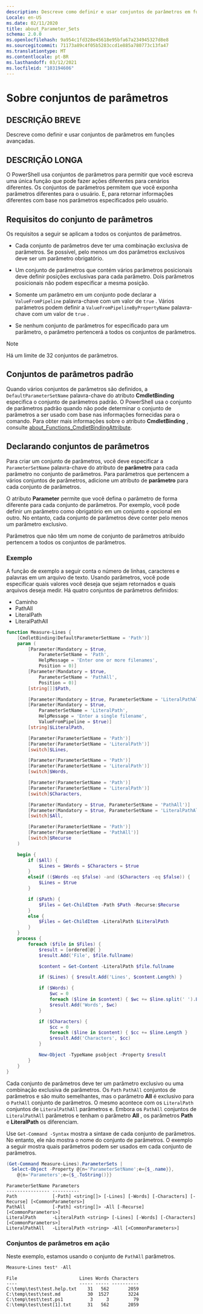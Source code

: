 ```yaml
---
description: Descreve como definir e usar conjuntos de parâmetros em funções avançadas.
Locale: en-US
ms.date: 02/11/2020
title: about_Parameter_Sets
schema: 2.0.0
ms.openlocfilehash: 9a954c1fd328e45618e95bfa67a234945327d8e8
ms.sourcegitcommit: 71173a89c4f05b5283ccd1e885a780773c13fa47
ms.translationtype: MT
ms.contentlocale: pt-BR
ms.lasthandoff: 03/12/2021
ms.locfileid: "103194606"
---
```

# <a name="about-parameter-sets"></a>Sobre conjuntos de parâmetros

## <a name="short-description"></a>DESCRIÇÃO BREVE
Descreve como definir e usar conjuntos de parâmetros em funções avançadas.

## <a name="long-description"></a>DESCRIÇÃO LONGA

O PowerShell usa conjuntos de parâmetros para permitir que você escreva uma única função que pode fazer ações diferentes para cenários diferentes. Os conjuntos de parâmetros permitem que você exponha parâmetros diferentes para o usuário. E, para retornar informações diferentes com base nos parâmetros especificados pelo usuário.

## <a name="parameter-set-requirements"></a>Requisitos do conjunto de parâmetros

Os requisitos a seguir se aplicam a todos os conjuntos de parâmetros.

- Cada conjunto de parâmetros deve ter uma combinação exclusiva de parâmetros. Se possível, pelo menos um dos parâmetros exclusivos deve ser um parâmetro obrigatório.

- Um conjunto de parâmetros que contém vários parâmetros posicionais deve definir posições exclusivas para cada parâmetro. Dois parâmetros posicionais não podem especificar a mesma posição.

- Somente um parâmetro em um conjunto pode declarar a `ValueFromPipeline` palavra-chave com um valor de `true` . Vários parâmetros podem definir a `ValueFromPipelineByPropertyName` palavra-chave com um valor de `true` .

- Se nenhum conjunto de parâmetros for especificado para um parâmetro, o parâmetro pertencerá a todos os conjuntos de parâmetros.

> [!NOTE]
> Há um limite de 32 conjuntos de parâmetros.

## <a name="default-parameter-sets"></a>Conjuntos de parâmetros padrão

Quando vários conjuntos de parâmetros são definidos, a `DefaultParameterSetName` palavra-chave do atributo **CmdletBinding** especifica o conjunto de parâmetros padrão.
O PowerShell usa o conjunto de parâmetros padrão quando não pode determinar o conjunto de parâmetros a ser usado com base nas informações fornecidas para o comando. Para obter mais informações sobre o atributo **CmdletBinding** , consulte [about_Functions_CmdletBindingAttribute](about_functions_cmdletbindingattribute.md).

## <a name="declaring-parameter-sets"></a>Declarando conjuntos de parâmetros

Para criar um conjunto de parâmetros, você deve especificar a `ParameterSetName` palavra-chave do atributo de **parâmetro** para cada parâmetro no conjunto de parâmetros. Para parâmetros que pertencem a vários conjuntos de parâmetros, adicione um atributo de **parâmetro** para cada conjunto de parâmetros.

O atributo **Parameter** permite que você defina o parâmetro de forma diferente para cada conjunto de parâmetros. Por exemplo, você pode definir um parâmetro como obrigatório em um conjunto e opcional em outro. No entanto, cada conjunto de parâmetros deve conter pelo menos um parâmetro exclusivo.

Parâmetros que não têm um nome de conjunto de parâmetros atribuído pertencem a todos os conjuntos de parâmetros.

### <a name="example"></a>Exemplo

A função de exemplo a seguir conta o número de linhas, caracteres e palavras em um arquivo de texto. Usando parâmetros, você pode especificar quais valores você deseja que sejam retornados e quais arquivos deseja medir. Há quatro conjuntos de parâmetros definidos:

- Caminho
- PathAll
- LiteralPath
- LiteralPathAll

```powershell
function Measure-Lines {
    [CmdletBinding(DefaultParameterSetName = 'Path')]
    param (
        [Parameter(Mandatory = $true,
            ParameterSetName = 'Path',
            HelpMessage = 'Enter one or more filenames',
            Position = 0)]
        [Parameter(Mandatory = $true,
            ParameterSetName = 'PathAll',
            Position = 0)]
        [string[]]$Path,

        [Parameter(Mandatory = $true, ParameterSetName = 'LiteralPathAll')]
        [Parameter(Mandatory = $true,
            ParameterSetName = 'LiteralPath',
            HelpMessage = 'Enter a single filename',
            ValueFromPipeline = $true)]
        [string]$LiteralPath,

        [Parameter(ParameterSetName = 'Path')]
        [Parameter(ParameterSetName = 'LiteralPath')]
        [switch]$Lines,

        [Parameter(ParameterSetName = 'Path')]
        [Parameter(ParameterSetName = 'LiteralPath')]
        [switch]$Words,

        [Parameter(ParameterSetName = 'Path')]
        [Parameter(ParameterSetName = 'LiteralPath')]
        [switch]$Characters,

        [Parameter(Mandatory = $true, ParameterSetName = 'PathAll')]
        [Parameter(Mandatory = $true, ParameterSetName = 'LiteralPathAll')]
        [switch]$All,

        [Parameter(ParameterSetName = 'Path')]
        [Parameter(ParameterSetName = 'PathAll')]
        [switch]$Recurse
    )

    begin {
        if ($All) {
            $Lines = $Words = $Characters = $true
        }
        elseif (($Words -eq $false) -and ($Characters -eq $false)) {
            $Lines = $true
        }

        if ($Path) {
            $Files = Get-ChildItem -Path $Path -Recurse:$Recurse
        }
        else {
            $Files = Get-ChildItem -LiteralPath $LiteralPath
        }
    }
    process {
        foreach ($file in $Files) {
            $result = [ordered]@{ }
            $result.Add('File', $file.fullname)

            $content = Get-Content -LiteralPath $file.fullname

            if ($Lines) { $result.Add('Lines', $content.Length) }

            if ($Words) {
                $wc = 0
                foreach ($line in $content) { $wc += $line.split(' ').Length }
                $result.Add('Words', $wc)
            }

            if ($Characters) {
                $cc = 0
                foreach ($line in $content) { $cc += $line.Length }
                $result.Add('Characters', $cc)
            }

            New-Object -TypeName psobject -Property $result
        }
    }
}
```

Cada conjunto de parâmetros deve ter um parâmetro exclusivo ou uma combinação exclusiva de parâmetros. Os `Path` `PathAll` conjuntos de parâmetros e são muito semelhantes, mas o parâmetro **All** é exclusivo para o `PathAll` conjunto de parâmetros. O mesmo acontece com os `LiteralPath` conjuntos de `LiteralPathAll` parâmetros e. Embora os `PathAll` conjuntos de `LiteralPathAll` parâmetros e tenham o parâmetro **All** , os parâmetros **Path** e **LiteralPath** os diferenciam.

Use `Get-Command -Syntax` mostra a sintaxe de cada conjunto de parâmetros. No entanto, ele não mostra o nome do conjunto de parâmetros. O exemplo a seguir mostra quais parâmetros podem ser usados em cada conjunto de parâmetros.

```powershell
(Get-Command Measure-Lines).ParameterSets |
  Select-Object -Property @{n='ParameterSetName';e={$_.name}},
    @{n='Parameters';e={$_.ToString()}}
```

```Output
ParameterSetName Parameters
---------------- ----------
Path             [-Path] <string[]> [-Lines] [-Words] [-Characters] [-Recurse] [<CommonParameters>]
PathAll          [-Path] <string[]> -All [-Recurse] [<CommonParameters>]
LiteralPath      -LiteralPath <string> [-Lines] [-Words] [-Characters] [<CommonParameters>]
LiteralPathAll   -LiteralPath <string> -All [<CommonParameters>]
```

### <a name="parameter-sets-in-action"></a>Conjuntos de parâmetros em ação

Neste exemplo, estamos usando o conjunto de `PathAll` parâmetros.

```powershell
Measure-Lines test* -All
```

```Output
File                       Lines Words Characters
----                       ----- ----- ----------
C:\temp\test\test.help.txt    31   562       2059
C:\temp\test\test.md          30  1527       3224
C:\temp\test\test.ps1          3     3         79
C:\temp\test\test[1].txt      31   562       2059
```

